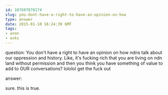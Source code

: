 ```yaml
---
id: 107697878174
slug: you-dont-have-a-right-to-have-an-opinion-on-how
type: answer
date: 2015-01-10 16:24:39 GMT
tags:
- anon
- asks
---
```

question: You don't have a right to have an opinion on how ndns talk about our oppression and history. Like, it's fucking rich that you are living on ndn land without permission and then you think you have something of value to add to OUR conversations? lololol get the fuck out

answer: <p>sure. this is true.&nbsp;</p>